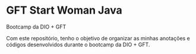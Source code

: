 # GFT Start Woman Java
Bootcamp da DIO + GFT



Com este repositório, tenho o objetivo de organizar as minhas anotações e códigos desenvolvidos durante o bootcamp da DIO + GFT.
